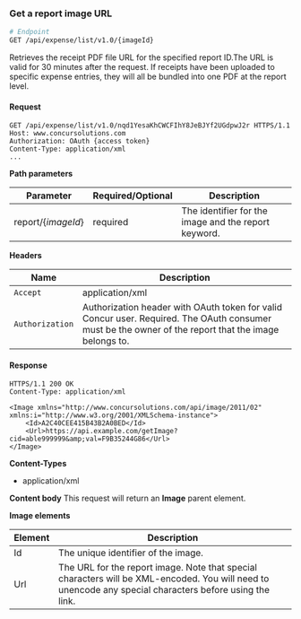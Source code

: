 ### Get a report image URL

```bash
# Endpoint
GET /api/expense/list/v1.0/{imageId}
```

Retrieves the receipt PDF file URL for the specified report ID.The URL is valid for 30 minutes after the request. If receipts have been uploaded to specific expense entries, they will all be bundled into one PDF at the report level.

#### Request

```http
GET /api/expense/list/v1.0/nqd1YesaKhCWCFIhY8JeBJYf2UGdpwJ2r HTTPS/1.1
Host: www.concursolutions.com
Authorization: OAuth {access token}
Content-Type: application/xml   
...
```

**Path parameters**

| Parameter | Required/Optional | Description |
|-----------|-----------|---------------------|
|report/{_imageId_} | required | The identifier for the image and the report keyword. |

**Headers**

| Name | Description |
| ---- | ----------- |
| `Accept` | application/xml |
| `Authorization` | Authorization header with OAuth token for valid Concur user. Required. The OAuth consumer must be the owner of the report that the image belongs to. |

#### Response

```http
HTTPS/1.1 200 OK
Content-Type: application/xml

<Image xmlns="http://www.concursolutions.com/api/image/2011/02" xmlns:i="http://www.w3.org/2001/XMLSchema-instance">
    <Id>A2C40CEE415B43B2A0BED</Id>
    <Url>https://api.example.com/getImage?cid=able999999&amp;val=F9B35244G86</Url>
</Image>
```

**Content-Types**

* application/xml

**Content body**
This request will return an **Image** parent element.

**Image elements**

| Element |  Description |
|-----------|---------------------|
| Id | The unique identifier of the image. |
| Url | The URL for the report image. Note that special characters will be XML-encoded. You will need to unencode any special characters before using the link.|

